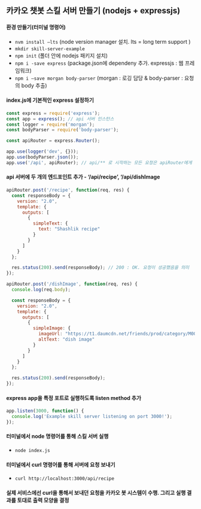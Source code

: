 ## 카카오 챗봇 스킬 서버 만들기 (nodejs + expressjs)
#### 환경 만들기(터미널 명령어)
  * `nvm install —lts` (node version manager 설치. lts = long term support )
  * `mkdir skill-server-example`
  * `npm init` (폴더 안에 nodejs 패키지 설치)
  * `npm i -save express` (package.json에 dependeny 추가. expressjs : 웹 프레임워크)
  * `npm i —save morgan body-parser` (morgan : 로깅 담당 & body-parser : 요청의 body 추출)
#### index.js에 기본적인 express 설정하기
```javascript
const express = require('express');
const app = express(); // api 서버 인스턴스
const logger = require('morgan');
const bodyParser = require('body-parser');

const apiRouter = express.Router();

app.use(logger('dev', {}));
app.use(bodyParser.json());
app.use('/api', apiRouter); // api/** 로 시작하는 모든 요청은 apiRouter에게 전달
```
#### api 서버에 두 개의 엔드포인트 추가 -  ‘/api/recipe’, ‘/api/dishImage
```javascript
apiRouter.post('/recipe', function(req, res) {
  const responseBody = {
    version: "2.0",
    template: {
      outputs: [
        {
          simpleText: {
            text: "Shashlik recipe"
          }
        }
      ]
    }
  };

  res.status(200).send(responseBody); // 200 : OK. 요청이 성공했음을 의미
});

apiRouter.post('/dishImage', function(req, res) {
  console.log(req.body);

  const responseBody = {
    version: "2.0",
    template: {
      outputs: [
        {
          simpleImage: {
            imageUrl: "https://t1.daumcdn.net/friends/prod/category/M001_friends_ryan2.jpg",
            altText: "dish image"
          }
        }
      ]
    }
  };

  res.status(200).send(responseBody);
});
```
#### express app을 특정 포트로 실행하도록 listen method 추가
```javascript
app.listen(3000, function() {
  console.log('Example skill server listening on port 3000!');
});
```
#### 터미널에서 node 명령어를 통해 스킬 서버 실행
  * `node index.js`

#### 터미널에서 curl 명령어를 통해 서버에 요청 보내기
  * `curl http://localhost:3000/api/recipe`

#### 실제 서비스에선 curl을 통해서 보내던 요청을 카카오 봇 시스템이 수행. 그리고 실행 결과를 토대로 출력 모양을 결정
